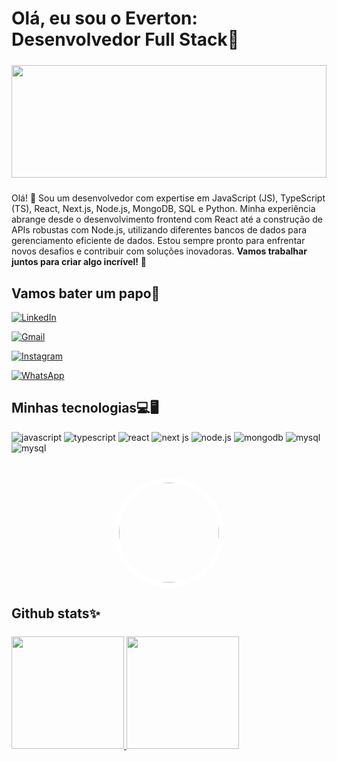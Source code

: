 # Olá, eu sou o Everton: Desenvolvedor Full Stack🚀

<div style="width: 100%; height: 180px; overflow: hidden; margin: 24px 0 24px 0">
  <img src="https://th.bing.com/th/id/OIG4.8nRNyBVETyEdgUmJUNgc?pid=ImgGn" style="width: 100%; height: auto; object-fit: cover"/>
</div>

Olá! 👋 Sou um desenvolvedor com expertise em JavaScript (JS), TypeScript (TS), React, Next.js, Node.js, MongoDB, SQL e Python. Minha experiência abrange desde o desenvolvimento frontend com React até a construção de APIs robustas com Node.js, utilizando diferentes bancos de dados para gerenciamento eficiente de dados. Estou sempre pronto para enfrentar novos desafios e contribuir com soluções inovadoras. **Vamos trabalhar juntos para criar algo incrível!** 🚀

## Vamos bater um papo💬

[![LinkedIn](https://img.shields.io/badge/linkedin-%230077B5.svg?style=for-the-badge&logo=linkedin&logoColor=white)](https://www.linkedin.com/in/everton-pontes-pereira-b4733b214/)

[![Gmail](https://img.shields.io/badge/Gmail-D14836?style=for-the-badge&logo=gmail&logoColor=white)](mailto:evertonpontesp@gmail.com)

[![Instagram](https://img.shields.io/badge/Instagram-%23E4405F.svg?style=for-the-badge&logo=Instagram&logoColor=white)](https://www.instagram.com/vertonvp/)

[![WhatsApp](https://img.shields.io/badge/WhatsApp-25D366?style=for-the-badge&logo=whatsapp&logoColor=white)](https://wa.me/5583993724059?text=Ol%C3%A1%21+Gostaria+de+falar+contigo%21%21%21+%3B%29+)

## Minhas tecnologias💻🖥

<div>
<img alt="javascript" src="https://img.shields.io/badge/javascript-%23323330.svg?style=for-the-badge&logo=javascript&logoColor=%23F7DF1E"/>
<img alt="typescript" src="https://img.shields.io/badge/typescript-%23007ACC.svg?style=for-the-badge&logo=typescript&logoColor=white"/>
<img alt="react" src="https://img.shields.io/badge/react-%2320232a.svg?style=for-the-badge&logo=react&logoColor=%2361DAFB"/>
<img alt="next js" src="https://img.shields.io/badge/Next-black?style=for-the-badge&logo=next.js&logoColor=white"/>
<img alt="node.js" src="https://img.shields.io/badge/node.js-6DA55F?style=for-the-badge&logo=node.js&logoColor=white"/>
<img alt="mongodb" src="https://img.shields.io/badge/MongoDB-%234ea94b.svg?style=for-the-badge&logo=mongodb&logoColor=white"/>
<img alt="mysql" src="https://img.shields.io/badge/mysql-4479A1.svg?style=for-the-badge&logo=mysql&logoColor=white"/>
<img alt="mysql" src="https://img.shields.io/badge/python-3670A0?style=for-the-badge&logo=python&logoColor=ffdd54"/>
</div>

#

<div style="width: 100%; display: flex; justify-content: center">
<div style="width: 160px; height: 160px; overflow: hidden; border-radius: 50%; display: flex; justify-content: center; border: 8px solid #fff">
    <img style="width: 100%; height: auto; object-fit: cover" src="https://images-ng.pixai.art/images/orig/1a394423-fe35-4f6c-bb31-62f3ae1dff77">
</div>
</div>

## Github stats✨

<div style="margin: 24px 0 0 0">
  <a href="https://github.com/evertonpontes" />
  <img height="180em" src="https://github-readme-stats-git-masterrstaa-rickstaa.vercel.app/api?username=evertonpontes&theme=dracula" />
  <img height="180em" src="https://github-readme-stats-git-masterrstaa-rickstaa.vercel.app/api/top-langs/?username=evertonpontes&layout=compact&theme=dracula" />
</div>
